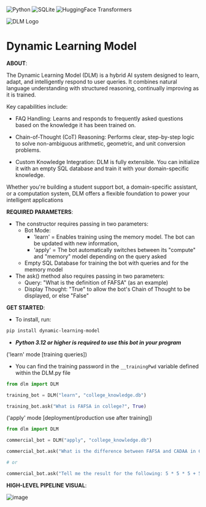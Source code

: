 ![Python](https://img.shields.io/badge/python-3670A0?style=for-the-badge&logo=python&logoColor=ffdd54)
![SQLite](https://img.shields.io/badge/SQLite-003B57?style=flat-square&logo=SQLite&logoColor=white)
![HuggingFace Transformers](https://img.shields.io/badge/-HuggingFace-3B4252?style=flat&logo=huggingface&logoColor=)

![DLM Logo](https://ik.imagekit.io/cqhzoyggfm/DLM%20Logo.png?updatedAt=1759635222204)

# Dynamic Learning Model
**ABOUT**:

The Dynamic Learning Model (DLM) is a hybrid AI system designed to learn, adapt, and intelligently respond to user queries. It combines natural language understanding with structured reasoning, continually improving as it is trained.

Key capabilities include:

* FAQ Handling: Learns and responds to frequently asked questions based on the knowledge it has been trained on.

* Chain-of-Thought (CoT) Reasoning: Performs clear, step-by-step logic to solve non-ambiguous arithmetic, geometric, and unit conversion problems.

* Custom Knowledge Integration: DLM is fully extensible. You can initialize it with an empty SQL database and train it with your domain-specific knowledge.

Whether you're building a student support bot, a domain-specific assistant, or a computation system, DLM offers a flexible foundation to power your intelligent applications

**REQUIRED PARAMETERS**:
* The constructor requires passing in two parameters:
  - Bot Mode:
      - 'learn' = Enables training using the memory model. The bot can be updated with new information,
      - 'apply' = The bot automatically switches between its "compute" and "memory" model depending on the query asked
  - Empty SQL Database for training the bot with queries and for the memory model
* The ask() method also requires passing in two parameters:
  - Query: "What is the definition of FAFSA" (as an example)
  - Display Thought: "True" to allow the bot's Chain of Thought to be displayed, or else "False"

**GET STARTED**:
* To install, run: 
```bash
pip install dynamic-learning-model
```
* ***Python 3.12 or higher is required to use this bot in your program***

('learn' mode [training queries])
* You can find the training password in the ```__trainingPwd``` variable defined within the DLM.py file
```python
from dlm import DLM

training_bot = DLM("learn", "college_knowledge.db")

training_bot.ask("What is FAFSA in college?", True)
```

('apply' mode [deployment/production use after training])
```python
from dlm import DLM

commercial_bot = DLM("apply", "college_knowledge.db")

commercial_bot.ask("What is the difference between FAFSA and CADAA in California?", False)

# or

commercial_bot.ask("Tell me the result for the following: 5 * 5 * 5 + 5 / 5", True)
```

**HIGH-LEVEL PIPELINE VISUAL**:

![image](https://github.com/user-attachments/assets/e61d3f5d-87ca-4c81-bcb4-c28a0df65300)

